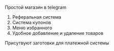 Простой магазин в telegram

1. Реферальная система
2. Система купонов
3. Меню избранного
4. Удобное добавление и удаление товаров

Присутвуют заготовки для платежной системы
